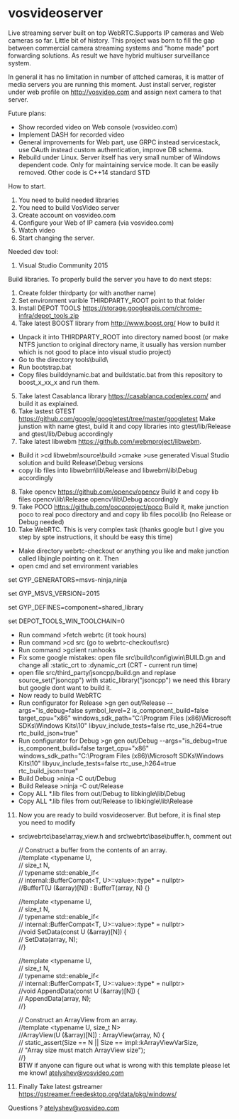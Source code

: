 # vosvideoserver
Live streaming server built on top WebRTC.Supports IP cameras and Web cameras so far.
Little bit of history. This project was born to fill the gap between commercial camera streaming systems and "home made" port forwarding solutions. As result we have hybrid multiuser surveillance system. 

In general it has no limitation in number of attched cameras, it is matter of media servers you are running this moment. Just install server, register under web profile on http://vosvideo.com and assign next camera to that server.

Future plans:
* Show recorded video on Web console (vosvideo.com)
* Implement DASH for recorded video
* General improvements for Web part, use GRPC instead servicestack, use OAuth instead custom authentication, improve DB schema.
* Rebuild under Linux. Server itself has very small number of Windows dependent code. Only for maintaining service mode. It can be easily removed. Other code is C++14 standard STD

How to start.
1. You need to build needed libraries
2. You need to build VosVideo server
3. Create account on vosvideo.com
4. Configure your Web of IP camera (via vosvideo.com)
5. Watch video
6. Start changing the server.

Needed dev tool:
1. Visual Studio Community 2015

Build libraries. To properly build the server you have to do next steps:
1. Create folder thirdparty (or with another name)
2. Set environment varible THIRDPARTY_ROOT point to that folder
3. Install DEPOT TOOLS https://storage.googleapis.com/chrome-infra/depot_tools.zip
4. Take latest BOOST library from http://www.boost.org/ How to build it
  * Unpack it into THIRDPARTY_ROOT into directory named boost (or make NTFS junction to original directory name, it usually has version number which is not good to place into visual studio project)
  * Go to the directory tools\build\
  * Run bootstrap.bat
  * Copy files builddynamic.bat and buildstatic.bat from this repository to boost_x_xx_x and run them. 
5. Take latest Casablanca library https://casablanca.codeplex.com/ and build it as explained.
6. Take lastest GTEST https://github.com/google/googletest/tree/master/googletest Make junstion with name gtest, build it and copy libraries into gtest/lib/Release and gtest/lib/Debug accordingly
7. Take latest libwebm https://github.com/webmproject/libwebm. 
 * Build it >cd libwebm\source\build >cmake >use generated Visual Studio solution and build Release\Debug versions
 * copy lib files into libwebm\lib\Release and libwebm\lib\Debug accordingly
8. Take opencv https://github.com/opencv/opencv Build it and copy lib files opencv\lib\Release opencv\lib\Debug accordingly
9. Take POCO https://github.com/pocoproject/poco Build it, make junction poco to real poco directory and and copy lib files poco\lib (no Release or Debug needed)
10. Take WebRTC. This is very complex task (thanks google but I give you step by spte instructions, it should be easy this time)
 * Make directory webrtc-checkout or anything you like and make junction called libjingle pointing on it. Then
 * open cmd and set environment variables
  
  set GYP_GENERATORS=msvs-ninja,ninja
  
  set GYP_MSVS_VERSION=2015
  
  set GYP_DEFINES=component=shared_library
  
  set DEPOT_TOOLS_WIN_TOOLCHAIN=0
  * Run command >fetch webrtc    (it took hours)
  * Run command >cd src (go to webrtc-checkout\src)
  * Run command >gclient runhooks
  * Fix some google mistakes: open file src\build\config\win\BUILD.gn and change all :static_crt to :dynamic_crt (CRT - current run time)
  * open file src/third_party/jsoncpp/build.gn and replase source_set("jsoncpp") with static_library("jsoncpp") we need this library but google dont want to build it.
  * Now ready to build WebRTC 
  * Run configurator for Release >gn gen out/Release --args="is_debug=false symbol_level=2 is_component_build=false target_cpu=\"x86\" windows_sdk_path=\"C:\Program Files (x86)\Microsoft SDKs\Windows Kits\10\" libyuv_include_tests=false rtc_use_h264=true rtc_build_json=true" 
  * Run configurator for Debug >gn gen out/Debug --args="is_debug=true is_component_build=false target_cpu=\"x86\" windows_sdk_path=\"C:\Program Files (x86)\Microsoft SDKs\Windows Kits\10\" libyuv_include_tests=false rtc_use_h264=true rtc_build_json=true" 
  * Build Debug >ninja -C out/Debug 
  * Build Release >ninja -C out/Release
  * Copy ALL *.lib files from out/Debug to libkingle\lib\Debug
  * Copy ALL *.lib files from out/Release to libkingle\lib\Release
 
 11. Now you are ready to build vosvideoserver. But before, it is final step you need to modify 
  * src\webrtc\base\array_view.h and src\webrtc\base\buffer.h, comment out 


    // Construct a buffer from the contents of an array.  
    //template <typename U,  
    //          size_t N,  
    //          typename std::enable_if<  
    //              internal::BufferCompat<T, U>::value>::type* = nullptr>  
    //BufferT(U (&array)[N]) : BufferT(array, N) {}  
  

    //template <typename U,  
    //          size_t N,  
    //          typename std::enable_if<  
    //              internal::BufferCompat<T, U>::value>::type* = nullptr>  
    //void SetData(const U (&array)[N]) {  
    //  SetData(array, N);  
    //}    
  
    //template <typename U,  
    //          size_t N,  
    //          typename std::enable_if<  
    //              internal::BufferCompat<T, U>::value>::type* = nullptr>  
    //void AppendData(const U (&array)[N]) {  
    //  AppendData(array, N);  
    //}  

    // Construct an ArrayView from an array.  
    //template <typename U, size_t N>  
    //ArrayView(U (&array)[N]) : ArrayView(array, N) {  
    //  static_assert(Size == N || Size == impl::kArrayViewVarSize,  
    //                "Array size must match ArrayView size");  
    //}  
    BTW if anyone can figure out what is wrong with this template please let me know!
    atelyshev@vosvideo.com
11. Finally Take latest gstreamer https://gstreamer.freedesktop.org/data/pkg/windows/
  
Questions ? 
atelyshev@vosvideo.com
    
